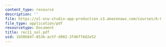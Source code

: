 ```yaml
---
content_type: resource
description: ''
file: https://ol-ocw-studio-app-production.s3.amazonaws.com/courses/6-041-probabilistic-systems-analysis-and-applied-probability-spring-2006/1b50b847853bac5fd9023f46ff4d2e52_rec11_sol.pdf
file_type: application/pdf
resourcetype: Document
title: rec11_sol.pdf
uid: 1b50b847-853b-ac5f-d902-3f46ff4d2e52
---
```

